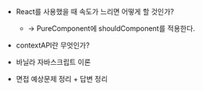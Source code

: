 
- React를 사용했을 때 속도가 느리면 어떻게 할 것인가?
    - -> PureComponent에 shouldComponent를 적용한다.
- contextAPI란 무엇인가?

- 바닐라 자바스크립트 이론

- 면접 예상문제 정리 + 답변 정리
